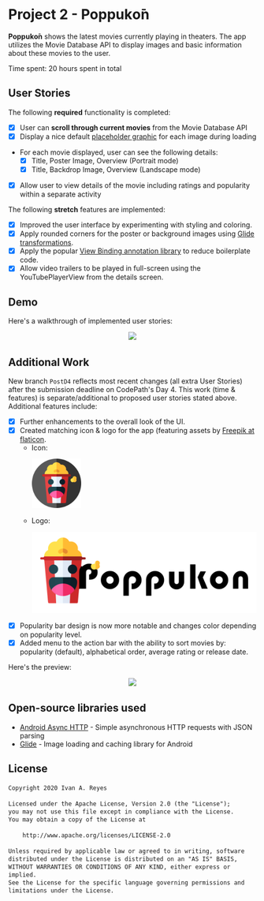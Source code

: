 # Project 2 - **Poppukо̄n**

**Poppukо̄n** shows the latest movies currently playing in theaters. The app utilizes the Movie Database API to display images and basic information about these movies to the user.

Time spent: 20 hours spent in total

## User Stories

The following **required** functionality is completed:

* [x] User can **scroll through current movies** from the Movie Database API
* [x] Display a nice default [placeholder graphic](https://guides.codepath.org/android/Displaying-Images-with-the-Glide-Library#advanced-usage) for each image during loading
* For each movie displayed, user can see the following details:
    * [x] Title, Poster Image, Overview (Portrait mode)
    * [x] Title, Backdrop Image, Overview (Landscape mode)
* [x] Allow user to view details of the movie including ratings and popularity within a separate activity

The following **stretch** features are implemented:

* [x] Improved the user interface by experimenting with styling and coloring.
* [x] Apply rounded corners for the poster or background images using [Glide transformations](https://guides.codepath.org/android/Displaying-Images-with-the-Glide-Library#transformations).
* [x] Apply the popular [View Binding annotation library](http://guides.codepath.org/android/Reducing-View-Boilerplate-with-ViewBinding) to reduce boilerplate code.
* [x] Allow video trailers to be played in full-screen using the YouTubePlayerView from the details screen.

## Demo
Here's a walkthrough of implemented user stories:
<p align="center">
  <img src= demo/demo.gif width="500">
</p>

## Additional Work
New branch ``PostD4`` reflects most recent changes (all extra User Stories) after the submission deadline on CodePath's Day 4. This work (time & features) is separate/additional to proposed user stories stated above. Additional features include:
* [x] Further enhancements to the overall look of the UI.
* [x] Created matching icon & logo for the app (featuring assets by <a href="https://www.flaticon.com/authors/freepik">Freepik at flaticon</a>.
   * Icon: <p align="left"> <img src= app/src/main/res/drawable/icon_poppukon.png width="100"> </p>
   * Logo: <p align="left"> <img src= app/src/main/res/drawable/title_poppukon.png width="700"> </p>
* [x] Popularity bar design is now more notable and changes color depending on popularity level.
* [x] Added menu to the action bar with the ability to sort movies by: popularity (default), alphabetical order, average rating or release date.

Here's the preview:
<p align="center">
  <img src= demo/demo2.gif width="500">
</p>

## Open-source libraries used

- [Android Async HTTP](https://github.com/loopj/android-async-http) - Simple asynchronous HTTP requests with JSON parsing
- [Glide](https://github.com/bumptech/glide) - Image loading and caching library for Android


## License

    Copyright 2020 Ivan A. Reyes

    Licensed under the Apache License, Version 2.0 (the "License");
    you may not use this file except in compliance with the License.
    You may obtain a copy of the License at

        http://www.apache.org/licenses/LICENSE-2.0

    Unless required by applicable law or agreed to in writing, software
    distributed under the License is distributed on an "AS IS" BASIS,
    WITHOUT WARRANTIES OR CONDITIONS OF ANY KIND, either express or implied.
    See the License for the specific language governing permissions and
    limitations under the License.
